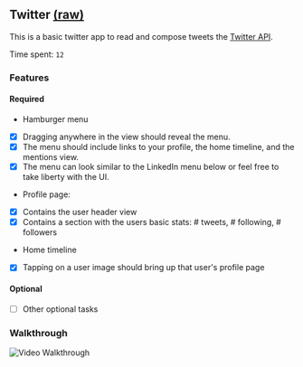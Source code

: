 ## Twitter [(raw)](https://gist.githubusercontent.com/timothy1ee/b9b1860c8ecb4b0b1c18/raw/2adc3f63677d81644e00245cee891eee88907767/gistfile1.md)

This is a basic twitter app to read and compose tweets the [Twitter API](https://apps.twitter.com/).

Time spent: `12`

### Features

#### Required

- Hamburger menu
- [x] Dragging anywhere in the view should reveal the menu.
- [x] The menu should include links to your profile, the home timeline, and the mentions view.
- [x] The menu can look similar to the LinkedIn menu below or feel free to take liberty with the UI.
- Profile page:
- [x] Contains the user header view
- [x] Contains a section with the users basic stats: # tweets, # following, # followers
- Home timeline
- [x] Tapping on a user image should bring up that user's profile page

#### Optional

- [ ] Other optional tasks

### Walkthrough

![Video Walkthrough](https://raw.githubusercontent.com/davidtongbox/Twitter/master/Twitter2.gif)

